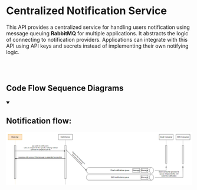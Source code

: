 # Centralized Notification Service
This API provides a centralized service for handling users notification using message queuing **RabbitMQ** for multiple applications. It abstracts the logic of connecting to notification providers. Applications can integrate with this API using API keys and secrets instead of implementing their own notifying logic.

<br>
<br>

## Code Flow Sequence Diagrams
<details open>
  <!-- Dropdown Title -->
  <summary>
    <h2>Notification flow:</h2>
  </summary>
  <!-- Dropdown Part -->
  <img style="max-height:500px;" src="/ReadmeAssets/notifi-server.png" alt="notification flow" id="notification-flow">
</details>

<br>
<br>

